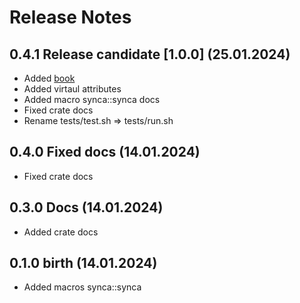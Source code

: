 # Release Notes

## 0.4.1 Release candidate [1.0.0] (25.01.2024)

- Added [book](https://synca.sgr-team.dev)
- Added virtaul attributes
- Added macro synca::synca docs
- Fixed crate docs
- Rename tests/test.sh => tests/run.sh

## 0.4.0 Fixed docs (14.01.2024)

- Fixed crate docs

## 0.3.0 Docs (14.01.2024)

- Added crate docs

## 0.1.0 birth (14.01.2024)

- Added macros synca::synca


